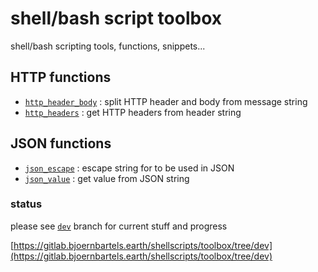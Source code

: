 # shell/bash script toolbox

shell/bash scripting tools, functions, snippets...



## HTTP functions

- [`http_header_body`](./http/header-body.sh) : split HTTP header and body from message string
- [`http_headers`](./http/headers.sh) : get HTTP headers from header string



## JSON functions

- [`json_escape`](./json/escape.sh) : escape string for to be used in JSON
- [`json_value`](./json/value.sh) : get value from JSON string


### status

please see [`dev`](https://gitlab.bjoernbartels.earth/shellscripts/toolbox/tree/dev) branch for current stuff and progress

[https://gitlab.bjoernbartels.earth/shellscripts/toolbox/tree/dev](https://gitlab.bjoernbartels.earth/shellscripts/toolbox/tree/dev)